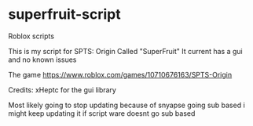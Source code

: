 # superfruit-script
Roblox scripts


This is my script for SPTS: Origin Called "SuperFruit"
It current has a gui and no known issues

The game https://www.roblox.com/games/10710676163/SPTS-Origin

Credits: xHeptc for the gui library

Most likely going to stop updating because of snyapse going sub based i might keep updating it if script ware doesnt go sub based


